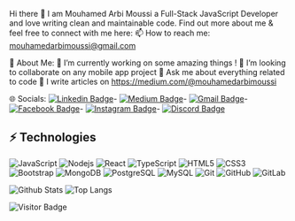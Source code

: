 Hi there 👋 I am Mouhamed Arbi Moussi a Full-Stack JavaScript Developer and love writing clean and maintainable code. Find out more about me & feel free to connect with me here:
📫 How to reach me: mouhamedarbimoussi@gmail.com

💫 About Me:
🔭 I’m currently working on some amazing things !
👯 I’m looking to collaborate on any mobile app project
💬 Ask me about everything related to code
📝 I write articles on https://medium.com/@mouhamedarbimoussi

🌐 Socials:
[![Linkedin Badge](https://img.shields.io/badge/-Linkedin-blue?style=flat-square&logo=Linkedin&logoColor=white&link=https://www.linkedin.com/in/mouhamed-arbi-moussi-8944bb24b/)](https://www.linkedin.com/in/mouhamed-arbi-moussi-8944bb24b/)-
[![Medium Badge](https://img.shields.io/badge/Medium-12100E?style=flat-square&logo=medium&logoColor=white&link=https://medium.com/@mouhamedarbimoussi)](https://medium.com/@mouhamedarbimoussi)-
[![Gmail Badge](https://img.shields.io/badge/-Gmail-c14438?style=flat-square&logo=Gmail&logoColor=white&link=mailto:mouhamedarbimoussi@gmail.com)](mailto:mouhamedarbimoussi@gmail.com)-
[![Facebook Badge](https://img.shields.io/badge/Facebook.alam.anik.2-1877F2?style=flat-square&logo=facebook&logoColor=white&link=https://www.facebook.com/medarbi.moussi)](https://www.facebook.com/medarbi.moussi)-
[![Instagram Badge](https://img.shields.io/badge/Instagram.alam.anik.2-1877F2?style=flat-square&logo=instagram&logoColor=white&link=https://www.instagram.com/Medarbi_ms/?fbclid=IwAR1rz17Y_ufvKWmGVGJW-g-sdNmLwZhFFgHvx0almSVnYCIzZ0WePJJ7EKg)](https://www.instagram.com/Medarbi_ms/?fbclid=IwAR1rz17Y_ufvKWmGVGJW-g-sdNmLwZhFFgHvx0almSVnYCIzZ0WePJJ7EKg)-
[![Discord Badge](https://img.shields.io/badge/Discord.alam.anik.2-1877F2?style=flat-square&logo=instagram&logoColor=white&link=https://discord.com/channels/@1067396738710777867)](https://www.instagram.com/Medarbi_ms/?fbclid=IwAR1rz17Y_ufvKWmGVGJW-g-sdNmLwZhFFgHvx0almSVnYCIzZ0WePJJ7EKg)


## ⚡ Technologies

![JavaScript](https://img.shields.io/badge/-JavaScript-black?style=flat-square&logo=javascript)
![Nodejs](https://img.shields.io/badge/-Nodejs-black?style=flat-square&logo=Node.js)
![React](https://img.shields.io/badge/-React-black?style=flat-square&logo=react)
![TypeScript](https://img.shields.io/badge/-TypeScript-007ACC?style=flat-square&logo=typescript)
![HTML5](https://img.shields.io/badge/-HTML5-E34F26?style=flat-square&logo=html5&logoColor=white)
![CSS3](https://img.shields.io/badge/-CSS3-1572B6?style=flat-square&logo=css3)
![Bootstrap](https://img.shields.io/badge/-Bootstrap-563D7C?style=flat-square&logo=bootstrap)
![MongoDB](https://img.shields.io/badge/-MongoDB-black?style=flat-square&logo=mongodb)
![PostgreSQL](https://img.shields.io/badge/-PostgreSQL-336791?style=flat-square&logo=postgresql)
![MySQL](https://img.shields.io/badge/-MySQL-black?style=flat-square&logo=mysql)
![Git](https://img.shields.io/badge/-Git-black?style=flat-square&logo=git)
![GitHub](https://img.shields.io/badge/-GitHub-181717?style=flat-square&logo=github)
![GitLab](https://img.shields.io/badge/-GitLab-FCA121?style=flat-square&logo=gitlab)

![Github Stats](https://github-readme-stats.vercel.app/api?username=Mouhamed-arbi&count_private=true&show_icons=true&include_all_commits=true)
![Top Langs](https://github-readme-stats.vercel.app/api/top-langs/?username=Mouhamed-arbi&hide=TeX&layout=compact)

![Visitor Badge](https://visitor-badge.laobi.icu/badge?page_id=ludehsar.ludehsar)

